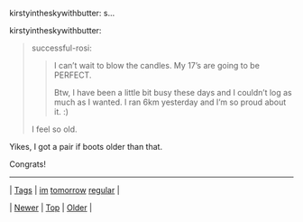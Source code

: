 <!--
title: kirstyintheskywithbutter
date: 2020-06-28T15:27:00.328Z
tags: im, tomorrow, regular
-->


kirstyintheskywithbutter: s...

<p>kirstyintheskywithbutter:</p>

<blockquote><p>successful-rosi:</p>

<blockquote><p>I can’t wait to blow the candles. My 17’s are going to be PERFECT.</p>
<p>Btw, I have been a little bit busy these days and I couldn’t log as much as I wanted. I ran 6km yesterday and I’m so proud about it. :)</p></blockquote>

<p>I feel so old.</p></blockquote>

<p>Yikes, I got a pair if boots older than that.</p><p>Congrats!</p>

<!--BOTTOM-POST-NAVIGATION-->
---

| [Tags](tags.md) | [im](tag-im.md) [tomorrow](tag-tomorrow.md) [regular](tag-regular.md) |

| [Newer](88948369504.md) | [Top](index.md) | [Older](88961039796.md) |